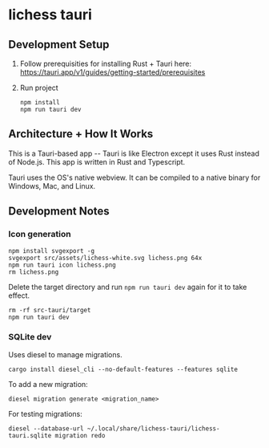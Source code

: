 # lichess tauri

## Development Setup

1. Follow prerequisities for installing Rust + Tauri here: https://tauri.app/v1/guides/getting-started/prerequisites

2. Run project

   ```
   npm install
   npm run tauri dev
   ```

## Architecture + How It Works

This is a Tauri-based app -- Tauri is like Electron except it uses Rust instead of Node.js. This app is written in Rust and Typescript.

Tauri uses the OS's native webview. It can be compiled to a native binary for Windows, Mac, and Linux.

## Development Notes

### Icon generation

```
npm install svgexport -g
svgexport src/assets/lichess-white.svg lichess.png 64x
npm run tauri icon lichess.png
rm lichess.png
```

Delete the target directory and run `npm run tauri dev` again for it to take effect.

```
rm -rf src-tauri/target
npm run tauri dev
```

### SQLite dev

Uses diesel to manage migrations.

```
cargo install diesel_cli --no-default-features --features sqlite
```

To add a new migration:

```
diesel migration generate <migration_name>
```

For testing migrations:

```
diesel --database-url ~/.local/share/lichess-tauri/lichess-tauri.sqlite migration redo
```
